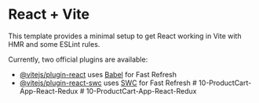 # React + Vite

This template provides a minimal setup to get React working in Vite with HMR and some ESLint rules.

Currently, two official plugins are available:

- [@vitejs/plugin-react](https://github.com/vitejs/vite-plugin-react/blob/main/packages/plugin-react/README.md) uses [Babel](https://babeljs.io/) for Fast Refresh
- [@vitejs/plugin-react-swc](https://github.com/vitejs/vite-plugin-react-swc) uses [SWC](https://swc.rs/) for Fast Refresh
#   1 0 - P r o d u c t C a r t - A p p - R e a c t - R e d u x  
 #   1 0 - P r o d u c t C a r t - A p p - R e a c t - R e d u x  
 